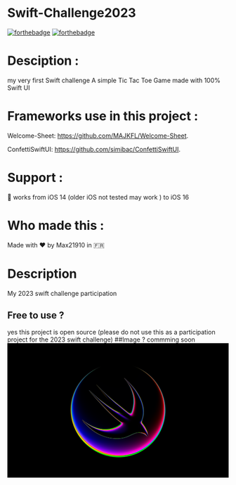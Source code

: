 # Swift-Challenge2023

[![forthebadge](https://forthebadge.com/images/badges/built-with-love.svg)](https://forthebadge.com)
[![forthebadge](https://forthebadge.com/images/badges/made-with-swift.svg)](https://forthebadge.com)
# Desciption :
my very first Swift challenge 
A simple Tic Tac Toe Game made with 100% Swift UI 

# Frameworks use in this project :


Welcome-Sheet: https://github.com/MAJKFL/Welcome-Sheet. 


ConfettiSwiftUI: https://github.com/simibac/ConfettiSwiftUI. 


# Support :
📱 works from iOS 14 (older iOS not tested may work ) to iOS 16 


# Who made this :
Made with ❤️ by Max21910 in 🇫🇷


# Description
My 2023 swift challenge participation


## Free to use ?
yes this project is open source (please do not use this as a participation project for the 2023 swift challenge)
##Image ?
commming soon 
![Screenshot](img/banner.png)
